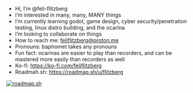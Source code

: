 - Hi, I’m @feli-flitzberg
- I’m interested in many, many, MANY things
- I’m currently learning godot, game design, cyber security/penetration testing, linux distro building, and the ocarina
- I’m looking to collaborate on things
- How to reach me: feliflitzberg@proton.me
- Pronouns: baphomet takes any pronouns
- Fun fact: ocarinas are easier to play than recorders, and can be mastered more easily than recorders as well
- Ko-fi: https://ko-fi.com/feliflitzberg
- Roadmah.sh: <https://roadmap.sh/u/flitzberg>

[![roadmap.sh](https://roadmap.sh/card/tall/66ad3cd719ba71f57b2c4863?variant=dark&roadmaps=linux%2Cgit-github%2Cgame-developer%2Csql)](https://roadmap.sh)

<!---
feli-flitzberg/feli-flitzberg is a ✨ special ✨ repository because its `README.md` (this file) appears on your GitHub profile.
You can click the Preview link to take a look at your changes.
--->
